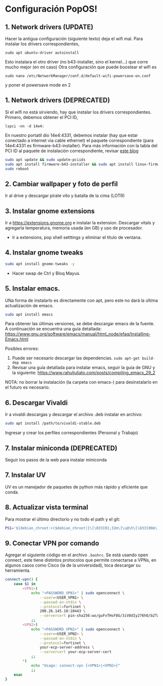 # Configuración PopOS!
## 1. Network drivers (UPDATE)
Hacer la antigua configuración (siguiente texto) deja el wifi mal. Para instalar los drivers correspondientes, 
```
sudo apt ubuntu-driver autoinstall
```
Esto instalara el otro driver (no b43-installer, sino el kernel...) que corre mucho mejor (en mi caso)
Otra configuración que puede boostear el wifi es
```
sudo nano /etc/NetworkManager/conf.d/default-wifi-powersave-on.conf
```
y poner el powersave mode en 2

## 1. Network drivers (DEPRECATED)
Si el wifi no está sirviendo, hay que instalar los drivers correspondientes. Primero, debemos obtener el PCI ID,
```
lspci -nn -d 14e4:
```
En nuestro portatil dio 14e4:4331, debemos instalar (hay que estar conectado a internet via cable ethernet) el paquete correspondiente (para 14e4:4331 es firmware-b43-installer). Para más información con la tabla del PCI ID al paquete de instalación correspondiente, revisar <a href="https://askubuntu.com/questions/55868/installing-broadcom-wireless-drivers" >este blog</a>
```bash
sudo apt update && sudo update-pciids
sudo apt install firmware-b43-installer && sudo apt install linux-firmware
sudo reboot
```
## 2. Cambiar wallpaper y foto de perfil
Ir al drive y descargar pirate vito y batalla de la cima (LOTR)

## 3. Instalar gnome extensions
Ir a https://extensions.gnome.org e instalar la extension. Descargar vitals y agregarla temperatura, memoria usada (en GB) y uso de procesador.
- Ir a extensions, pop shell setttings y eliminar el titulo de ventana.

## 4. Instalar gnome tweaks
```bash
sudo apt install gnome-tweaks -y
```
- Hacer swap de Ctrl y Bloq Mayus.

## 5. Instalar emacs.
UNa forma de instalarlo es directamente con apt, pero este no dará la última actualización de emacs.

```bash
sudo apt install emacs
```
Para obtener las últimas versiones, se debe descargar emacs de la fuente. A continuación se encuentra una guía detallada: https://www.gnu.org/software/emacs/manual/html_node/efaq/Installing-Emacs.html

Posibles errores: 
1. Puede ser necesario descargar las dependencias. ```sudo apt-get build-dep emacs```
2. Revisar una guía detallada para instalar emacs, seguir la guía de GNU y la siguiente: https://www.rahuljuliato.com/posts/compiling_emacs_29_2 

NOTA: no borrar la instalación (la carpeta con emacs-<VERSION>) para desinstalarlo en el futuro es necesario.

## 6. Descargar Vivaldi
Ir a vivaldi descargas y descargar el archivo .deb
instalar en archivo:
```bash
sudo apt install /path/to/vivaldi-stable.deb
```
Ingresar y crear los perfiles correspondientes (Personal y Trabajo)

## 7. Instalar miniconda (DEPRECATED)
Seguir los pasos de la web para instalar miniconda

## 7. Instalar UV
UV es un manejador de paquetes de python más rápido y eficiente que conda. 

## 8. Actualizar vista terminal
Para mostrar el último directorio y no todo el path y el git:
```bash
PS1='${debian_chroot:+($debian_chroot)}\[\033[01;32m\]\u@\h\[\033[00m\]:\[\033[01;34m\]\W\[\033[00m\]\[\033[01;33m\]$(__git_ps1 " (%s)")\[\033[00m\]\$ '
```
## 9. Conectar VPN por comando
Agregar el siguiente código en el archivo ```.bashrc```. Se está usando open connect, este tiene distintos protocolos que permite conectarse a VPNs, en algunos casos como Cisco (la de la universidad), toca descargar su herramienta.
```bash
connect-vpn() {
    case $1 in
        <VPN1>)
            echo "<PASSWORD_VPN1>" | sudo openconnect \
                --user=<USER_VPN1> \
                --passwd-on-stdin \
                --protocol=fortinet \
                200.26.145.18:10443 \
                --servercert pin-sha256:wo/guFvTHsF8G/3iV8dIy276hO/b2TadvIz7nfJQ7js=
            ;;
        <VPN2>)
            echo "<PASSWORD_VPN2>" | sudo openconnect \
                --user=<USER_VPN2> \
                --passwd-on-stdin \
                --protocol=fortinet \
                your-ecp-server-address \
                --servercert your-ecp-server-cert
            ;;
        *)
            echo "Usage: connect-vpn {<VPN1>|<VPN2>}"
            ;;
    esac
}

```
